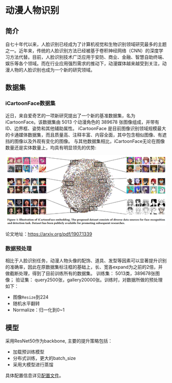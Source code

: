 # 动漫人物识别
## 简介
   自七十年代以来，人脸识别已经成为了计算机视觉和生物识别领域研究最多的主题之一。近年来，传统的人脸识别方法已经被基于卷积神经网络（CNN）的深度学习方法代替。目前，人脸识别技术广泛应用于安防、商业、金融、智慧自助终端、娱乐等各个领域。而在行业应用强烈需求的推动下，动漫媒体越来越受到关注，动漫人物的人脸识别也成为一个新的研究领域。

## 数据集
### iCartoonFace数据集
近日，来自爱奇艺的一项新研究提出了一个新的基准数据集，名为iCartoonFace。该数据集由 5013 个动漫角色的 389678 张图像组成，并带有 ID、边界框、姿势和其他辅助属性。 iCartoonFace 是目前图像识别领域规模最大的卡通媒体数据集，而且质量高、注释丰富、内容全面，其中包含相似图像、有遮挡的图像以及外观有变化的图像。
与其他数据集相比，iCartoonFace无论在图像数量还是实体数量上，均具有明显领先的优势:

![icartoon](../../images/icartoon1.png)

论文地址：https://arxiv.org/pdf/1907.1339

### 数据预处理

相比于人脸识别任务，动漫人物头像的配饰、道具、发型等因素可以显著提升识别的准确率，因此在原数据集标注框的基础上，长、宽各expand为之前的2倍，并做截断处理，得到了目前训练所有的数据集。
训练集： 5013类，389678张图像； 验证集： query2500张，gallery20000张。训练时，对数据所做的预处理如下：
- 图像`Resize`到224
- 随机水平翻转
- Normalize：归一化到0~1


## 模型
采用ResNet50作为backbone, 主要的提升策略包括：
- 加载预训练模型
- 分布式训练，更大的batch_size
- 采用大模型进行蒸馏

具体配置信息详见[配置文件](../../../ppcls/configs/Cartoonface/ResNet50_icartoon.yaml)。



